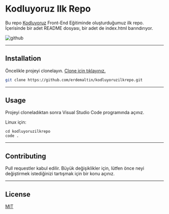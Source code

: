 # Kodluyoruz Ilk Repo

Bu repo [Kodluyoruz](https://www.kodluyoruz.org) Front-End Eğitiminde oluşturduğumuz ilk repo. İçerisinde bir adet README dosyası, bir adet de index.html barındırıyor.

![github](https://www.hizliresim.com/fr6d2l1)

---

## Installation

Öncelikle projeyi clonelayın. [Clone için tıklayınız.](https://github.com/erdemaltin/kodluyoruzilkrepo.git)

```bash
git clone https://github.com/erdemaltin/kodluyoruzilkrepo.git
```
---

## Usage

Projeyi cloneladıktan sonra Visual Studio Code programında açınız.

Linux için:
```linux
cd kodluyoruzilkrepo
code .
```

---

## Contributing
Pull requestler kabul edilir. Büyük değişiklikler için, lütfen önce neyi değiştirmek istediğinizi tartışmak için bir konu açınız.

---

## License
[MIT](https://choosealicense.com/licenses/mit/)